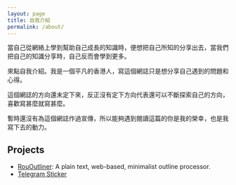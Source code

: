 ```yaml
---
layout: page
title: 自我介紹
permalink: /about/
---
```


當自己從網絡上學到幫助自己成長的知識時，便想把自己所知的分享出去，當我們把自己的知識分享時，自己反而會學到更多。

來點自我介紹。我是一個平凡的香港人，寫這個網誌只是想分享自己遇到的問題和心得。

這個網誌的方向還未定下來，反正沒有定下方向代表還可以不斷探索自己的方向，喜歡寫甚麼就寫甚麼。

暫時還沒有為這個網誌作過宣傳，所以能夠遇到閱讀這篇的你是我的榮幸，也是我寫下去的動力。

## Projects

* [RouOutliner](https://rououtliner.github.io): A plain text, web-based, minimalist outline processor.
* [Telegram Sticker](https://t.me/addstickers/Roulesophy)
